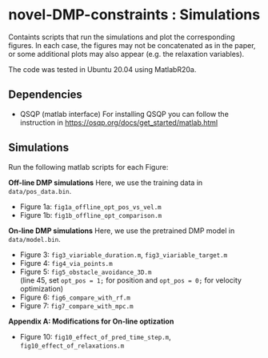 # novel-DMP-constraints : Simulations

Containts scripts that run the simulations and plot the corresponding figures. In each case, the figures may not be concatenated as in the paper, or some additional plots may also appear (e.g. the relaxation variables).

The code was tested in Ubuntu 20.04 using MatlabR20a.

## Dependencies
- QSQP (matlab interface)
For installing QSQP you can follow the instruction in https://osqp.org/docs/get_started/matlab.html

## Simulations
Run the following matlab scripts for each Figure:

**Off-line DMP simulations**
Here, we use the training data in `data/pos_data.bin`.
- Figure 1a: `fig1a_offline_opt_pos_vs_vel.m`
- Figure 1b: `fig1b_offline_opt_comparison.m`

**On-line DMP simulations**
Here, we use the pretrained DMP model in `data/model.bin`.
- Figure 3: `fig3_viariable_duration.m`, `fig3_viariable_target.m`
- Figure 4: `fig4_via_points.m`
- Figure 5: `fig5_obstacle_avoidance_3D.m`  
  (line 45, set `opt_pos = 1;` for position and `opt_pos = 0;` for velocity optimization)
- Figure 6: `fig6_compare_with_rf.m`
- Figure 7: `fig7_compare_with_mpc.m`

**Appendix A: Modifications for On-line optization**
- Figure 10: `fig10_effect_of_pred_time_step.m`, `fig10_effect_of_relaxations.m`